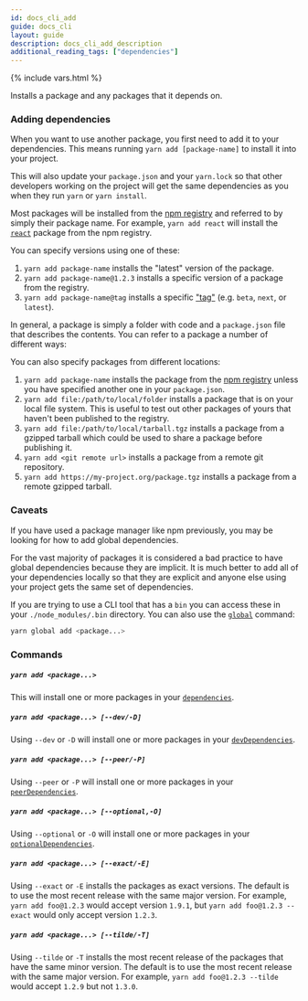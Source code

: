 ```yaml
---
id: docs_cli_add
guide: docs_cli
layout: guide
description: docs_cli_add_description
additional_reading_tags: ["dependencies"]
---
```


{% include vars.html %}

<p class="lead">Installs a package and any packages that it depends on.</p>

### Adding dependencies <a class="toc" id="toc-adding-dependencies" href="#toc-adding-dependencies"></a>

When you want to use another package, you first need to add it to your
dependencies. This means running `yarn add [package-name]` to install it into
your project.

This will also update your `package.json` and your `yarn.lock` so that other
developers working on the project will get the same dependencies as you when
they run `yarn` or `yarn install`.

Most packages will be installed from the [npm registry](https://www.npmjs.com/)
and referred to by simply their package name. For example, `yarn add react`
will install the [`react`](https://www.npmjs.com/package/react) package from
the npm registry.

You can specify versions using one of these:

1. `yarn add package-name` installs the "latest" version of the package.
2. `yarn add package-name@1.2.3` installs a specific version of a package from
  the registry.
3. `yarn add package-name@tag` installs a specific
  ["tag"]({{url_base}}/docs/cli/tag) (e.g. `beta`, `next`, or `latest`).

In general, a package is simply a folder with code and a `package.json` file
that describes the contents. You can refer to a package a number of different
ways:

You can also specify packages from different locations:

1. `yarn add package-name` installs the package from the
  [npm registry](https://www.npmjs.com/) unless you have specified another one
  in your `package.json`.
2. `yarn add file:/path/to/local/folder` installs a package that is on your
  local file system. This is useful to test out other packages of yours that
  haven't been published to the registry.
3. `yarn add file:/path/to/local/tarball.tgz` installs a package from a gzipped
  tarball which could be used to share a package before publishing it.
4. `yarn add <git remote url>` installs a package from a remote git repository.
5. `yarn add https://my-project.org/package.tgz` installs a package from a
  remote gzipped tarball.

### Caveats <a class="toc" id="toc-caveats" href="#toc-caveats"></a>

If you have used a package manager like npm previously, you may be looking for
how to add global dependencies.

For the vast majority of packages it is considered a bad practice to have
global dependencies because they are implicit. It is much better to add
all of your dependencies locally so that they are explicit and anyone else
using your project gets the same set of dependencies.

If you are trying to use a CLI tool that has a `bin` you can access these in
your `./node_modules/.bin` directory. You can also use the
[`global`]({{url_base}}/docs/cli/global) command:

```sh
yarn global add <package...>
```

### Commands <a class="toc" id="toc-commands" href="#toc-commands"></a>

##### `yarn add <package...>` <a class="toc" id="toc-yarn-add" href="#toc-yarn-add"></a>

This will install one or more packages in your
[`dependencies`]({{url_base}}/docs/dependency-types#toc-dependencies).

##### `yarn add <package...> [--dev/-D]` <a class="toc" id="toc-yarn-add-dev-d" href="#toc-yarn-add-dev-d"></a>

Using `--dev` or `-D` will install one or more packages in your
[`devDependencies`]({{url_base}}/docs/dependency-types#toc-dev-dependencies).

##### `yarn add <package...> [--peer/-P]` <a class="toc" id="toc-yarn-add-peer-p" href="#toc-yarn-add-peer-p"></a>

Using `--peer` or `-P` will install one or more packages in your
[`peerDependencies`]({{url_base}}/docs/dependency-types#toc-peer-dependencies).

##### `yarn add <package...> [--optional,-O]` <a class="toc" id="toc-yarn-add-optional-o" href="#toc-yarn-add-optional-o"></a>

Using `--optional` or `-O` will install one or more packages in your
[`optionalDependencies`]({{url_base}}/docs/dependency-types#toc-optionaldependencies).

##### `yarn add <package...> [--exact/-E]` <a class="toc" id="toc-yarn-add-exact-e" href="#toc-yarn-add-exact-e"></a>

Using `--exact` or `-E` installs the packages as exact versions. The default is
to use the most recent release with the same major version. For example,
`yarn add foo@1.2.3` would accept version `1.9.1`, but
`yarn add foo@1.2.3 --exact` would only accept version `1.2.3`.

##### `yarn add <package...> [--tilde/-T]` <a class="toc" id="toc-yarn-add-tilde-t" href="#toc-yarn-add-tilde-t"></a>

Using `--tilde` or `-T` installs the most recent release of the packages that
have the same minor version. The default is to use the most recent release with
the same major version. For example, `yarn add foo@1.2.3 --tilde` would accept
`1.2.9` but not `1.3.0`.
